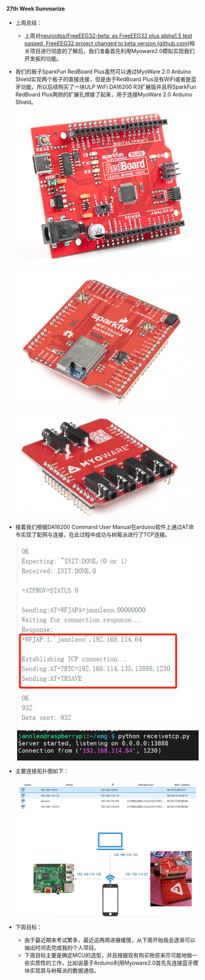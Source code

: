 #### 27th Week Summarize

- 上周总结：

  - 上周对[neuroidss/FreeEEG32-beta: as FreeEEG32 plus alpha1.5 test passed, FreeEEG32 project changed to beta version (github.com)](https://github.com/neuroidss/FreeEEG32-beta?tab=readme-ov-file)相关项目进行彻底的了解后，我们准备首先利用Myoware2.0模拟实现我们开发板的功能。

- 我们的板子SparkFun RedBoard Plus虽然可以通过MyoWare 2.0 Arduino Shield实现两个板子的直接连接，但是由于RedBoard Plus没有WiFi或者是蓝牙功能，所以后续购买了一块ULP WiFi DA16200 R3扩展版并且将SparkFun RedBoard Plus两侧的扩展孔焊接了起来，用于连接MyoWare 2.0 Arduino Shield。

  ![image-20240606165742301](28week_summarize.assets/image-20240606165742301.png)

  ![image-20240606170146307](28week_summarize.assets/image-20240606170146307.png)

  ![image-20240606170159198](28week_summarize.assets/image-20240606170159198.png)

- 接着我们根据DA16200 Command User Manual在arduino软件上通过AT命令实现了配网与连接，在此过程中成功与树莓派进行了TCP连接。

  ![image-20240606170406834](28week_summarize.assets/image-20240606170406834.png)

  ![image-20240606170420663](28week_summarize.assets/image-20240606170420663.png)

- 主要连接拓扑图如下：

  ![image-20240606171509453](28week_summarize.assets/image-20240606171509453.png)

- 下周目标：

  - 由于最近期末考试繁多，最近这两周进展缓慢，从下周开始我会逐渐可以抽出时间去完成我的个人项目。
  - 下周目标主要是确定MCU的选型，并且根据现有购买物资来尽可能地做一些实质性的工作，比如说基于Arduino利用Myoware2.0首先先连接蓝牙模块实现其与树莓派的数据通信。